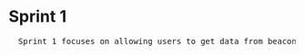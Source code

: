 # Sprint 1
<pre>
  Sprint 1 focuses on allowing users to get data from beacons on their devices.
</pre>
